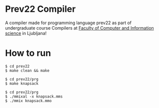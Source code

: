 # Prev22 Compiler
A compiler made for programming language prev22 as part of undergraduate course Compilers at [Faculty of Computer and Information science](https://www.fri.uni-lj.si/en) in Ljubljana!

# How to run
    $ cd prev22
    $ make clean && make

    $ cd prev22/prg
    $ make knapsack

    $ cd prev22/prg
    $ ./mmixal -x knapsack.mms
    $ ./mmix knapsack.mmo
